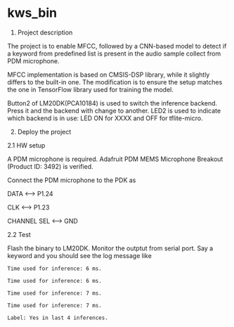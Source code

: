 # kws_bin

1. Project description

The project is to enable MFCC, followed by a CNN-based model to detect if a keyword from predefined list is present in the audio sample collect from PDM microphone.

MFCC implementation is based on CMSIS-DSP library, while it slightly differs to the built-in one. The modification is to ensure the setup matches the one in TensorFlow library used for training the model.

Button2 of LM20DK(PCA10184) is used to switch the inference backend. Press it and the backend with change to another. LED2 is used to indicate which backend is in use: LED ON for XXXX and OFF for tflite-micro.

2. Deploy the project

2.1 HW setup

A PDM microphone is required. Adafruit PDM MEMS Microphone Breakout (Product ID: 3492) is verified.

Connect the PDM microphone to the PDK as

DATA <--> P1.24

CLK <--> P1.23

CHANNEL SEL <--> GND

2.2 Test

Flash the binary to LM20DK. Monitor the outptut from serial port. Say a keyword and you should see the log message like

    Time used for inference: 6 ms.
    
    Time used for inference: 6 ms.
    
    Time used for inference: 7 ms.
    
    Time used for inference: 7 ms.
    
    Label: Yes in last 4 inferences.
